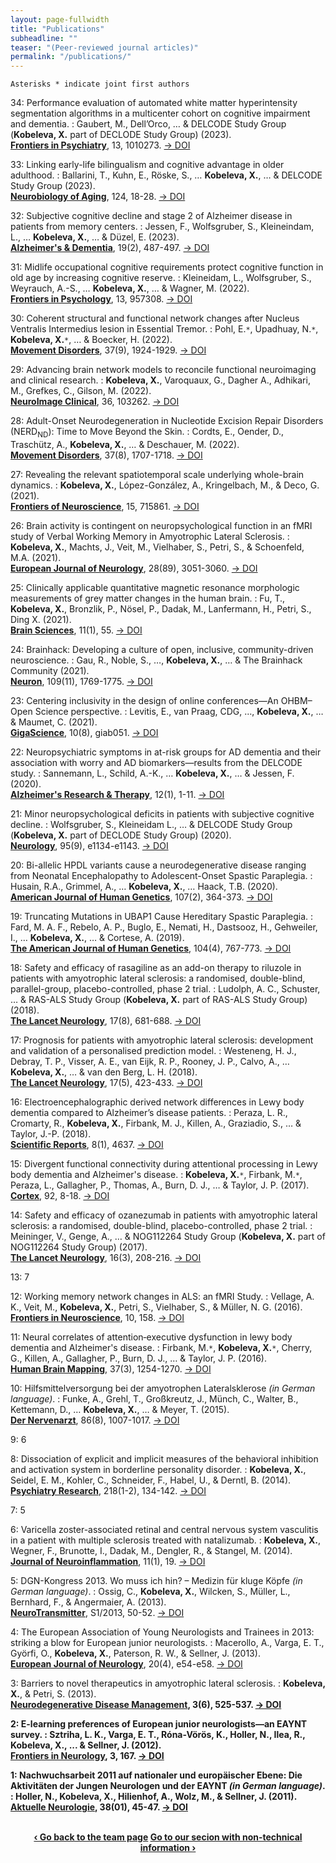 ```yaml
---
layout: page-fullwidth
title: "Publications"
subheadline: ""
teaser: "(Peer-reviewed journal articles)"
permalink: "/publications/"
---
```

`Asterisks * indicate joint first authors`

34: Performance evaluation of automated white matter hyperintensity segmentation algorithms in a multicenter cohort on cognitive impairment and dementia.
:   Gaubert, M., Dell’Orco, … & DELCODE Study Group (<b>Kobeleva, X.</b> part of DECLODE Study Group) (2023).<br><b><u>Frontiers in Psychiatry</u></b>, 13, 1010273.  [→ DOI](https://doi.org/10.3389/fpsyt.2022.1010273)

33: Linking early-life bilingualism and cognitive advantage in older adulthood.
:   Ballarini, T., Kuhn, E., Röske, S., … <b>Kobeleva, X.</b>, … & DELCODE Study Group (2023).<br><b><u>Neurobiology of Aging</u></b>, 124, 18-28.  [→ DOI](https://doi.org/10.1016/j.neurobiolaging.2022.12.005)

32: Subjective cognitive decline and stage 2 of Alzheimer disease in patients from memory centers.
:   Jessen, F., Wolfsgruber, S., Kleineindam, L., … <b>Kobeleva, X.</b>, … & Düzel, E. (2023).<br><b><u>Alzheimer's & Dementia</u></b>, 19(2), 487-497.  [→ DOI](https://doi.org/10.1002/alz.12674)

31: Midlife occupational cognitive requirements protect cognitive function in old age by increasing cognitive reserve.
:   Kleineidam, L., Wolfsgruber, S., Weyrauch, A.-S., … <b>Kobeleva, X.</b>, … & Wagner, M. (2022).<br><b><u>Frontiers in Psychology</u></b>, 13, 957308.  [→ DOI](https://doi.org/10.3389/fpsyg.2022.957308)

30: Coherent structural and functional network changes after Nucleus Ventralis Intermedius lesion in Essential Tremor.
:   Pohl, E.`*`, Upadhuay, N.`*`, <b>Kobeleva, X.</b>`*`, … & Boecker, H. (2022).<br><b><u>Movement Disorders</u></b>, 37(9), 1924-1929.  [→ DOI](https://doi.org/10.1002/mds.29130)

29: Advancing brain network models to reconcile functional neuroimaging and clinical research.
:   <b>Kobeleva, X.</b>, Varoquaux, G., Dagher A., Adhikari, M., Grefkes, C., Gilson, M. (2022).<br><b><u>NeuroImage Clinical</u></b>, 36, 103262.  [→ DOI](https://doi.org/10.1016/j.nicl.2022.103262)

28: Adult-Onset Neurodegeneration in Nucleotide Excision Repair Disorders (NERD<sub>ND</sub>): Time to Move Beyond the Skin.
:   Cordts, E., Oender, D., Traschütz, A., <b>Kobeleva, X.</b>, … & Deschauer, M. (2022).<br><b><u>Movement Disorders</u></b>, 37(8), 1707-1718.  [→ DOI](https://doi.org/10.1002/mds.29071)

27: Revealing the relevant spatiotemporal scale underlying whole-brain dynamics.
:   <b>Kobeleva, X.</b>, López-González, A., Kringelbach, M., & Deco, G. (2021).<br><b><u>Frontiers of Neuroscience</u></b>, 15, 715861.  [→ DOI](https://doi.org/10.3389/fnins.2021.715861)

26: Brain activity is contingent on neuropsychological function in an fMRI study of Verbal Working Memory in Amyotrophic Lateral Sclerosis.
:   <b>Kobeleva, X.</b>, Machts, J., Veit, M., Vielhaber, S., Petri, S., & Schoenfeld, M.A. (2021).<br><b><u>European Journal of Neurology</u></b>, 28(89), 3051-3060.  [→ DOI](https://doi.org/10.1111/ene.14957)

25: Clinically applicable quantitative magnetic resonance morphologic measurements of grey matter changes in the human brain.
:   Fu, T., <b>Kobeleva, X.</b>, Bronzlik, P., Nösel, P., Dadak, M., Lanfermann, H., Petri, S., Ding X. (2021).<br><b><u>Brain Sciences</u></b>, 11(1), 55.  [→ DOI](https://doi.org/10.3390/brainsci11010055)

24: Brainhack: Developing a culture of open, inclusive, community-driven neuroscience.
:   Gau, R., Noble, S., …, <b>Kobeleva, X.</b>, … & The Brainhack Community (2021).<br><b><u>Neuron</u></b>, 109(11), 1769-1775.  [→ DOI](https://doi.org/10.1016/j.neuron.2021.04.001)

23: Centering inclusivity in the design of online conferences—An OHBM–Open Science perspective.
:   Levitis, E., van Praag, CDG, …, <b>Kobeleva, X.</b>, … & Maumet, C. (2021).<br><b><u>GigaScience</u></b>, 10(8), giab051.  [→ DOI](https://doi.org/10.1093/gigascience/giab051)

22: Neuropsychiatric symptoms in at-risk groups for AD dementia and their association with worry and AD biomarkers—results from the DELCODE study.
:   Sannemann, L., Schild, A.-K., … <b>Kobeleva, X.</b>, … & Jessen, F. (2020).<br><b><u>Alzheimer's Research & Therapy</u></b>, 12(1), 1-11.  [→ DOI](https://doi.org/10.1186/s13195-020-00701-7)

21: Minor neuropsychological deficits in patients with subjective cognitive decline.
:   Wolfsgruber, S., Kleineidam L., … & DELCODE Study Group (<b>Kobeleva, X.</b> part of DECLODE Study Group) (2020).<br><b><u>Neurology</u></b>, 95(9), e1134-e1143.  [→ DOI](https://doi.org/10.1212/WNL.0000000000010142)

20: Bi-allelic HPDL variants cause a neurodegenerative disease ranging from Neonatal Encephalopathy to Adolescent-Onset Spastic Paraplegia.
:   Husain, R.A., Grimmel, A., … <b>Kobeleva, X.</b>, … Haack, T.B. (2020).<br><b><u>American Journal of Human Genetics</u></b>, 107(2), 364-373.  [→ DOI](https://doi.org/10.1016/j.ajhg.2020.06.015)

19: Truncating Mutations in UBAP1 Cause Hereditary Spastic Paraplegia.
:   Fard, M. A. F., Rebelo, A. P., Buglo, E., Nemati, H., Dastsooz, H., Gehweiler, I., … <b>Kobeleva, X.</b>, … & Cortese, A. (2019).<br><b><u>The American Journal of Human Genetics</u></b>, 104(4), 767-773.  [→ DOI](https://doi.org/10.1016/j.ajhg.2019.03.001)

18: Safety and efficacy of rasagiline as an add-on therapy to riluzole in patients with amyotrophic lateral sclerosis: a randomised, double-blind, parallel-group, placebo-controlled, phase 2 trial.
:   Ludolph, A. C., Schuster, … & RAS-ALS Study Group (<b>Kobeleva, X.</b> part of RAS-ALS Study Group) (2018).<br><b><u>The Lancet Neurology</u></b>, 17(8), 681-688.  [→ DOI](https://doi.org/10.1016/S1474-4422(18)30176-5)

17: Prognosis for patients with amyotrophic lateral sclerosis: development and validation of a personalised prediction model.
:   Westeneng, H. J., Debray, T. P., Visser, A. E., van Eijk, R. P., Rooney, J. P., Calvo, A., … <b>Kobeleva, X.</b>, … & van den Berg, L. H. (2018).<br><b><u>The Lancet Neurology</u></b>, 17(5), 423-433.  [→ DOI](https://doi.org/10.1016/S1474-4422(18)30089-9)

16: Electroencephalographic derived network differences in Lewy body dementia compared to Alzheimer’s disease patients.
:   Peraza, L. R., Cromarty, R., <b>Kobeleva, X.</b>, Firbank, M. J., Killen, A., Graziadio, S., … & Taylor, J.-P. (2018).<br><b><u>Scientific Reports</u></b>, 8(1), 4637.  [→ DOI](https://doi.org/10.1038/s41598-018-22984-5)

15: Divergent functional connectivity during attentional processing in Lewy body dementia and Alzheimer's disease.
:   <b>Kobeleva, X.</b>`*`, Firbank, M.`*`, Peraza, L., Gallagher, P., Thomas, A., Burn, D. J., … & Taylor, J. P. (2017).<br><b><u>Cortex</u></b>, 92, 8-18.  [→ DOI](https://doi.org/10.1016/j.cortex.2017.02.016)

14: Safety and efficacy of ozanezumab in patients with amyotrophic lateral sclerosis: a randomised, double-blind, placebo-controlled, phase 2 trial.
:   Meininger, V., Genge, A., … & NOG112264 Study Group (<b>Kobeleva, X.</b> part of NOG112264 Study Group) (2017).<br><b><u>The Lancet Neurology</u></b>, 16(3), 208-216.  [→ DOI](https://doi.org/10.1016/S1474-4422(16)30399-4)

13: 7

12: Working memory network changes in ALS: an fMRI Study.
:   Vellage, A. K., Veit, M., <b>Kobeleva, X.</b>, Petri, S., Vielhaber, S., & Müller, N. G. (2016).<br><b><u>Frontiers in Neuroscience</u></b>, 10, 158.  [→ DOI](https://doi.org/10.3389/fnins.2016.00158)

11: Neural correlates of attention‐executive dysfunction in lewy body dementia and Alzheimer's disease.
:   Firbank, M.`*`, <b>Kobeleva, X.</b>`*`, Cherry, G., Killen, A., Gallagher, P., Burn, D. J., … & Taylor, J. P. (2016).<br><b><u>Human Brain Mapping</u></b>, 37(3), 1254-1270.  [→ DOI](https://doi.org/10.1002/hbm.23100)

10: Hilfsmittelversorgung bei der amyotrophen Lateralsklerose *(in German language)*.
:   Funke, A., Grehl, T., Großkreutz, J., Münch, C., Walter, B., Kettemann, D., … <b>Kobeleva, X.</b>, … & Meyer, T. (2015).<br><b><u>Der Nervenarzt</u></b>, 86(8), 1007-1017.  [→ DOI](https://doi.org/10.1007/s00115-015-4398-2)

9: 6

8: Dissociation of explicit and implicit measures of the behavioral inhibition and activation system in borderline personality disorder.
:   <b>Kobeleva, X.</b>, Seidel, E. M., Kohler, C., Schneider, F., Habel, U., & Derntl, B. (2014).<br><b><u>Psychiatry Research</u></b>, 218(1-2), 134-142.  [→ DOI](https://doi.org/10.1016/j.psychres.2014.04.027)

7: 5

6: Varicella zoster-associated retinal and central nervous system vasculitis in a patient with multiple sclerosis treated with natalizumab.
:   <b>Kobeleva, X.</b>, Wegner, F., Brunotte, I., Dadak, M., Dengler, R., & Stangel, M. (2014).<br><b><u>Journal of Neuroinflammation</u></b>, 11(1), 19.  [→ DOI](https://doi.org/10.1186/1742-2094-11-19)

5: DGN-Kongress 2013. Wo muss ich hin? – Medizin für kluge Köpfe *(in German language)*.
:   Ossig, C., <b>Kobeleva, X.</b>, Wilcken, S., Müller, L., Bernhard, F., & Angermaier, A. (2013).<br><b><u>NeuroTransmitter</u></b>, S1/2013, 50-52.  [→ DOI](https://www.springermedizin.de/wo-muss-ich-hin-medizin-und-mehr-fuer-kluge-koepfe/9317426)

4: The European Association of Young Neurologists and Trainees in 2013: striking a blow for European junior neurologists.
:   Macerollo, A., Varga, E. T., Györfi, O., <b>Kobeleva, X.</b>, Paterson, R. W., & Sellner, J. (2013).<br><b><u>European Journal of Neurology</u></b>, 20(4), e54-e58.  [→ DOI](https://doi.org/10.1111/ene.12114)

3: Barriers to novel therapeutics in amyotrophic lateral sclerosis.
:   <b>Kobeleva, X.</b>, & Petri, S. (2013).<br><b><u>Neurodegenerative Disease Management</u><b/>, 3(6), 525-537.  [→ DOI](https://doi.org/10.2217/nmt.13.66)

2: E-learning preferences of European junior neurologists—an EAYNT survey.
:   Sztriha, L. K., Varga, E. T., Róna-Vörös, K., Holler, N., Ilea, R., <b>Kobeleva, X.</b>, ... & Sellner, J. (2012).<br><b><u>Frontiers in Neurology</u><b/>, 3, 167. [→ DOI](https://doi.org/10.3389/fneur.2012.00167)

1: Nachwuchsarbeit 2011 auf nationaler und europäischer Ebene: Die Aktivitäten der Jungen Neurologen und der EAYNT *(in German language)*.
:   Holler, N., <b>Kobeleva, X.</b>, Hilienhof, A., Wolz, M., & Sellner, J. (2011).<br><b><u>Aktuelle Neurologie</u><b/>, 38(01), 45-47.  [→ DOI](https://doi.org/10.1055/s-0030-1266062)

<br>

<div style="text-align: center;">
<a class="radius button small" href="{{ site.url }}{{ site.baseurl }}/team/">‹ Go back to the team page</a>
<a class="radius button small" href="{{ site.url }}{{ site.baseurl }}/non-expert-info/">Go to our secion with non-technical information ›</a>
</div>

<br><br>

